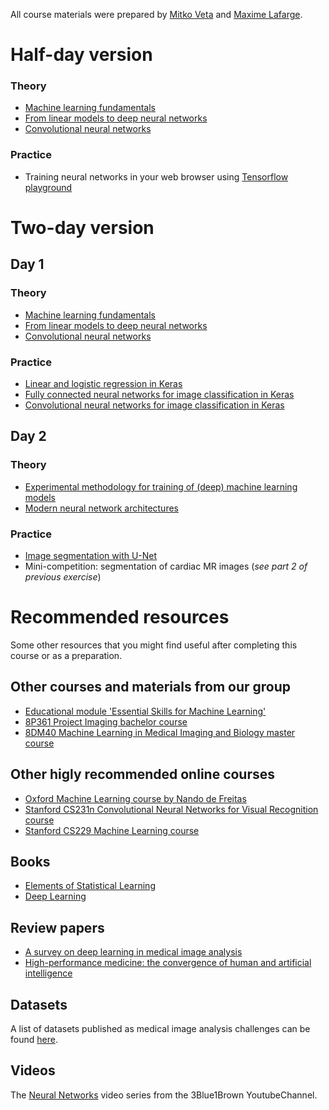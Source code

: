 All course materials were prepared by [Mitko Veta](https://scholar.google.nl/citations?user=bfbic-IAAAAJ&hl=en) and [Maxime Lafarge](https://scholar.google.nl/citations?user=XyOz2lwAAAAJ&hl=en).

# Half-day version

### Theory

* [Machine learning fundamentals](lectures/Half-day%20-%20Machine%20learning%20fundamentals.pdf)
* [From linear models to deep neural networks](lectures/Half-day%20-%20Deep%20neural%20networks.pdf)
* [Convolutional neural networks](lectures/Half-day%20-%20Convolutional%20neural%20networks.pdf)

### Practice

* Training neural networks in your web browser using [Tensorflow playground](http://playground.tensorflow.org/)

# Two-day version

## Day 1

### Theory
* [Machine learning fundamentals](lectures/Machine%20learning%20fundamentals.pdf)
* [From linear models to deep neural networks](lectures/Deep%20neural%20networks.pdf)
* [Convolutional neural networks](lectures/Convolutional%20neural%20networks.pdf)

### Practice
* [Linear and logistic regression in Keras](https://github.com/tueimage/DL-course-for-industry/blob/master/exercises/ex1.ipynb)
* [Fully connected neural networks for image classification in Keras](https://github.com/tueimage/DL-course-for-industry/blob/master/exercises/ex2.ipynb)
* [Convolutional neural networks for image classification in Keras](https://github.com/tueimage/DL-course-for-industry/blob/master/exercises/ex3.ipynb)

## Day 2

### Theory
* [Experimental methodology for training of (deep) machine learning models](lectures/Experimental%20methodology.pdf)
* [Modern neural network architectures](lectures/Modern%20architectures.pdf)

### Practice
* [Image segmentation with U-Net](https://github.com/tueimage/DL-course-for-industry/blob/master/exercises/ex4.ipynb)
* Mini-competition: segmentation of cardiac MR images (*see part 2 of previous exercise*)

# Recommended resources
Some other resources that you might find useful after completing this course or as a preparation.

## Other courses and materials from our group
* [Educational module 'Essential Skills for Machine Learning'](https://github.com/tueimage/essential-skills)
* [8P361 Project Imaging bachelor course](https://github.com/tueimage/8p361-project-imaging)
* [8DM40 Machine Learning in Medical Imaging and Biology master course](https://github.com/tueimage/8dm40-machine-learning)

## Other higly recommended online courses
* [Oxford Machine Learning course by Nando de Freitas](https://www.cs.ox.ac.uk/people/nando.defreitas/machinelearning/)
* [Stanford CS231n Convolutional Neural Networks for Visual Recognition course](http://cs231n.github.io/)
* [Stanford CS229 Machine Learning course](http://cs229.stanford.edu/)

## Books
* [Elements of Statistical Learning](https://web.stanford.edu/~hastie/ElemStatLearn/)
* [Deep Learning](https://www.deeplearningbook.org/)

## Review papers
* [A survey on deep learning in medical image analysis](https://www.sciencedirect.com/science/article/pii/S1361841517301135?via%3Dihub)
* [High-performance medicine: the convergence of human and artificial intelligence](https://www.nature.com/articles/s41591-018-0300-7)

## Datasets
A list of datasets published as medical image analysis challenges can be found [here](https://grand-challenge.org/challenges/).

## Videos

The [Neural Networks](https://www.youtube.com/playlist?list=PLZHQObOWTQDNU6R1_67000Dx_ZCJB-3pi) video series from the 3Blue1Brown YoutubeChannel.
